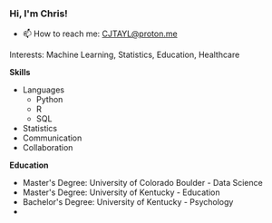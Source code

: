 ### Hi, I'm Chris!

- 📫 How to reach me: CJTAYL@proton.me

Interests: Machine Learning, Statistics, Education, Healthcare

**Skills**
- Languages
  - Python
  - R
  - SQL
- Statistics
- Communication
- Collaboration

**Education**
- Master's Degree: University of Colorado Boulder - Data Science
- Master's Degree: University of Kentucky - Education
- Bachelor's Degree: University of Kentucky - Psychology
- 
<!--
**CJTAYL/CJTAYL** is a ✨ _special_ ✨ repository because its `README.md` (this file) appears on your GitHub profile.

Here are some ideas to get you started:

- 🔭 I’m currently working on ...
- 🌱 I’m currently learning ...
- 👯 I’m looking to collaborate on ...
- 🤔 I’m looking for help with ...
- 💬 Ask me about ...
- 📫 How to reach me: 
- 😄 Pronouns: ...
- ⚡ Fun fact: ...
-->
